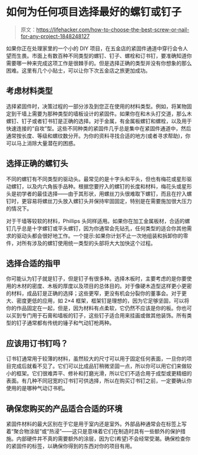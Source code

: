 # 如何为任何项目选择最好的螺钉或钉子

> 原文：<https://lifehacker.com/how-to-choose-the-best-screw-or-nail-for-any-project-1848248127>

如果你正在处理家里的一个小的 DIY 项目，在五金店的紧固件通道中穿行会令人望而生畏。市面上有数百种不同类型的螺钉、钉子、螺栓和订书钉，要准确知道你需要哪一种来完成这项工作是很棘手的。但是选择正确的类型并没有你想象的那么困难。这里有几个小贴士，可以让你下次五金店之旅更加成功。



## 考虑材料类型

选择紧固件时，决策过程的一部分涉及到您正在使用的材料类型。例如，将某物固定到干墙上需要为那种类型的墙板设计的紧固件。如果你在和木头打交道，那么木螺钉、钉子或者钉书钉是正确的选择。对于金属，有金属板螺钉和螺栓，以及用于快速连接的“自攻”型。这些不同种类的紧固件几乎总是集中在紧固件通道中，然后通常按长度、等级和螺纹数分开。为你的资料寻找合适的地方(或者寻求帮助)，你可以马上消除大量潜在的困惑。

## 选择正确的螺钉头

不同的螺钉有不同类型的驱动头。最常见的是十字头和平头，但也有梅花或星形驱动螺钉，以及内六角扳手品种。根据您要拧入的螺钉的长度和材料，梅花头或星形头是初学者的最佳选择——由于其形状，用螺丝刀头很难取下螺钉，而且在拧入螺钉时，更容易将螺丝刀头放入螺钉头并保持牢固固定，特别是在需要施加很大压力的情况下。

对于干墙等较软的材料，Phillips 头同样适用。如果你在加工金属板材，合适的螺钉几乎总是十字螺钉或平头螺钉，因为你通常会先钻孔，任何类型的适合你其他需求的驱动头都会很好地工作。一个提示:如果你计划不止一次地组装和拆卸你的零件，对所有涉及的螺钉使用统一类型的头部将大大加快这个过程。

## 选择合适的指甲

你可能认为钉子就是钉子，但是钉子有很多种。选择木板时，主要考虑的是你要使用的木材的密度、木板的厚度以及项目的总体目的。对于像硬木造型这样更小更密的材料，成品钉是正确的选择；这些更窄，更没有机会分裂你的董事会。对于更大、密度更低的应用，如 2×4 框架，框架钉是理想的，因为它足够坚固，可以将你的作品固定在一起，但是，因为材料有点柔软，它仍然不应该是你的板。你也可以买到专门用于石膏和墙板的钉子，这些钉子适合用来挂画或做其他装饰。所有类型的钉子通常都有传统的锤子和气动钉枪两种。

## 应该用订书钉吗？

订书钉通常用于较薄的材料，虽然较大的尺寸可以用于固定任何表面，一旦你的项目完成后就看不见了。它们可以比成品钉稍微坚固一点，所以你可以用它们来做较小的框架。它们很难弄平、修补和打磨光滑，所以它们不适合用于成型或更精细的表面。有几种不同冠宽的订书钉可供选择，所以在购买订书钉之前，一定要确认你使用的是哪种气动订书机。

## 确保您购买的产品适合合适的环境

紧固件材料的最大区别在于它是用于室内还是室外。外部品种通常会在标签上写着“聚合物涂层”或“热浸”——这只是意味着它们在制造时具有一些额外的保护措施。内部硬件并不真的需要额外的涂层，因为它(希望)不会经常受潮。确保检查你的紧固件的标签，以确保你得到的东西对你的项目有用。